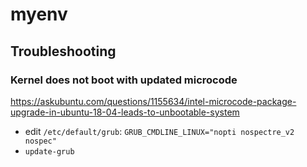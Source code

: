 # myenv

## Troubleshooting

### Kernel does not boot with updated microcode

https://askubuntu.com/questions/1155634/intel-microcode-package-upgrade-in-ubuntu-18-04-leads-to-unbootable-system

- edit `/etc/default/grub`: `GRUB_CMDLINE_LINUX="nopti nospectre_v2 nospec"`
- `update-grub`

